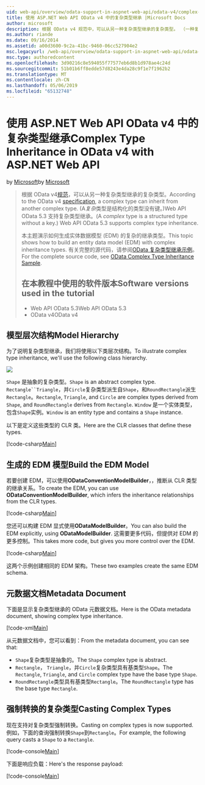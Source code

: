 ```yaml
---
uid: web-api/overview/odata-support-in-aspnet-web-api/odata-v4/complex-type-inheritance-in-odata-v4
title: 使用 ASP.NET Web API OData v4 中的复杂类型继承 |Microsoft Docs
author: microsoft
description: 根据 OData v4 规范中，可以从另一种复杂类型继承的复杂类型。 （一种复杂类型是结构化的类型没有键。）Web API...
ms.author: riande
ms.date: 09/16/2014
ms.assetid: a00d3600-9c2a-41bc-9460-06cc527904e2
msc.legacyurl: /web-api/overview/odata-support-in-aspnet-web-api/odata-v4/complex-type-inheritance-in-odata-v4
msc.type: authoredcontent
ms.openlocfilehash: 3d90216c8e594055f77577eb6d8b1d978ae4c24d
ms.sourcegitcommit: 51b01b6ff8edde57d8243e4da28c9f1e7f1962b2
ms.translationtype: MT
ms.contentlocale: zh-CN
ms.lasthandoff: 05/06/2019
ms.locfileid: "65132748"
---
```

# <a name="complex-type-inheritance-in-odata-v4-with-aspnet-web-api"></a><span data-ttu-id="75bc9-104">使用 ASP.NET Web API OData v4 中的复杂类型继承</span><span class="sxs-lookup"><span data-stu-id="75bc9-104">Complex Type Inheritance in OData v4 with ASP.NET Web API</span></span>

<span data-ttu-id="75bc9-105">by [Microsoft](https://github.com/microsoft)</span><span class="sxs-lookup"><span data-stu-id="75bc9-105">by [Microsoft](https://github.com/microsoft)</span></span>

> <span data-ttu-id="75bc9-106">根据 OData v4[规范](http://www.odata.org/documentation/odata-version-4-0/)，可以从另一种复杂类型继承的复杂类型。</span><span class="sxs-lookup"><span data-stu-id="75bc9-106">According to the OData v4 [specification](http://www.odata.org/documentation/odata-version-4-0/), a complex type can inherit from another complex type.</span></span> <span data-ttu-id="75bc9-107">(A*复杂*类型是结构化的类型没有键。)Web API OData 5.3 支持复杂类型继承。</span><span class="sxs-lookup"><span data-stu-id="75bc9-107">(A *complex* type is a structured type without a key.) Web API OData 5.3 supports complex type inheritance.</span></span>
> 
> <span data-ttu-id="75bc9-108">本主题演示如何生成实体数据模型 (EDM) 的复杂的继承类型。</span><span class="sxs-lookup"><span data-stu-id="75bc9-108">This topic shows how to build an entity data model (EDM) with complex inheritance types.</span></span> <span data-ttu-id="75bc9-109">有关完整的源代码，请参阅[OData 复杂类型继承示例](http://aspnet.codeplex.com/sourcecontrol/latest#Samples/WebApi/OData/v4/ODataComplexTypeInheritanceSample/ReadMe.txt)。</span><span class="sxs-lookup"><span data-stu-id="75bc9-109">For the complete source code, see [OData Complex Type Inheritance Sample](http://aspnet.codeplex.com/sourcecontrol/latest#Samples/WebApi/OData/v4/ODataComplexTypeInheritanceSample/ReadMe.txt).</span></span>
> 
> ## <a name="software-versions-used-in-the-tutorial"></a><span data-ttu-id="75bc9-110">在本教程中使用的软件版本</span><span class="sxs-lookup"><span data-stu-id="75bc9-110">Software versions used in the tutorial</span></span>
> 
> 
> - <span data-ttu-id="75bc9-111">Web API OData 5.3</span><span class="sxs-lookup"><span data-stu-id="75bc9-111">Web API OData 5.3</span></span>
> - <span data-ttu-id="75bc9-112">OData v4</span><span class="sxs-lookup"><span data-stu-id="75bc9-112">OData v4</span></span>

## <a name="model-hierarchy"></a><span data-ttu-id="75bc9-113">模型层次结构</span><span class="sxs-lookup"><span data-stu-id="75bc9-113">Model Hierarchy</span></span>

<span data-ttu-id="75bc9-114">为了说明复杂类型继承，我们将使用以下类层次结构。</span><span class="sxs-lookup"><span data-stu-id="75bc9-114">To illustrate complex type inheritance, we'll use the following class hierarchy.</span></span>

![](complex-type-inheritance-in-odata-v4/_static/image1.png)

<span data-ttu-id="75bc9-115">`Shape` 是抽象的复杂类型。</span><span class="sxs-lookup"><span data-stu-id="75bc9-115">`Shape` is an abstract complex type.</span></span> <span data-ttu-id="75bc9-116">`Rectangle``Triangle`，并`Circle`复杂类型派生自`Shape`，和`RoundRectangle`派生`Rectangle`。</span><span class="sxs-lookup"><span data-stu-id="75bc9-116">`Rectangle`, `Triangle`, and `Circle` are complex types derived from `Shape`, and `RoundRectangle` derives from `Rectangle`.</span></span> <span data-ttu-id="75bc9-117">`Window` 是一个实体类型，包含`Shape`实例。</span><span class="sxs-lookup"><span data-stu-id="75bc9-117">`Window` is an entity type and contains a `Shape` instance.</span></span>

<span data-ttu-id="75bc9-118">以下是定义这些类型的 CLR 类。</span><span class="sxs-lookup"><span data-stu-id="75bc9-118">Here are the CLR classes that define these types.</span></span>

[!code-csharp[Main](complex-type-inheritance-in-odata-v4/samples/sample1.cs)]

## <a name="build-the-edm-model"></a><span data-ttu-id="75bc9-119">生成的 EDM 模型</span><span class="sxs-lookup"><span data-stu-id="75bc9-119">Build the EDM Model</span></span>

<span data-ttu-id="75bc9-120">若要创建 EDM，可以使用**ODataConventionModelBuilder**，，推断从 CLR 类型的继承关系。</span><span class="sxs-lookup"><span data-stu-id="75bc9-120">To create the EDM, you can use **ODataConventionModelBuilder**, which infers the inheritance relationships from the CLR types.</span></span>

[!code-csharp[Main](complex-type-inheritance-in-odata-v4/samples/sample2.cs)]

<span data-ttu-id="75bc9-121">您还可以构建 EDM 显式使用**ODataModelBuilder**。</span><span class="sxs-lookup"><span data-stu-id="75bc9-121">You can also build the EDM explicitly, using **ODataModelBuilder**.</span></span> <span data-ttu-id="75bc9-122">这需要更多代码，但提供对 EDM 的更多控制。</span><span class="sxs-lookup"><span data-stu-id="75bc9-122">This takes more code, but gives you more control over the EDM.</span></span>

[!code-csharp[Main](complex-type-inheritance-in-odata-v4/samples/sample3.cs)]

<span data-ttu-id="75bc9-123">这两个示例创建相同的 EDM 架构。</span><span class="sxs-lookup"><span data-stu-id="75bc9-123">These two examples create the same EDM schema.</span></span>

## <a name="metadata-document"></a><span data-ttu-id="75bc9-124">元数据文档</span><span class="sxs-lookup"><span data-stu-id="75bc9-124">Metadata Document</span></span>

<span data-ttu-id="75bc9-125">下面是显示复杂类型继承的 OData 元数据文档。</span><span class="sxs-lookup"><span data-stu-id="75bc9-125">Here is the OData metadata document, showing complex type inheritance.</span></span>

[!code-xml[Main](complex-type-inheritance-in-odata-v4/samples/sample4.xml?highlight=13,17,25,30)]

<span data-ttu-id="75bc9-126">从元数据文档中，您可以看到：</span><span class="sxs-lookup"><span data-stu-id="75bc9-126">From the metadata document, you can see that:</span></span>

- <span data-ttu-id="75bc9-127">`Shape`复杂类型是抽象的。</span><span class="sxs-lookup"><span data-stu-id="75bc9-127">The `Shape` complex type is abstract.</span></span>
- <span data-ttu-id="75bc9-128">`Rectangle`， `Triangle`，并`Circle`复杂类型具有基类型`Shape`。</span><span class="sxs-lookup"><span data-stu-id="75bc9-128">The `Rectangle`, `Triangle`, and `Circle` complex type have the base type `Shape`.</span></span>
- <span data-ttu-id="75bc9-129">`RoundRectangle`类型具有基类型`Rectangle`。</span><span class="sxs-lookup"><span data-stu-id="75bc9-129">The `RoundRectangle` type has the base type `Rectangle`.</span></span>

## <a name="casting-complex-types"></a><span data-ttu-id="75bc9-130">强制转换的复杂类型</span><span class="sxs-lookup"><span data-stu-id="75bc9-130">Casting Complex Types</span></span>

<span data-ttu-id="75bc9-131">现在支持对复杂类型强制转换。</span><span class="sxs-lookup"><span data-stu-id="75bc9-131">Casting on complex types is now supported.</span></span> <span data-ttu-id="75bc9-132">例如，下面的查询强制转换`Shape`到`Rectangle`。</span><span class="sxs-lookup"><span data-stu-id="75bc9-132">For example, the following query casts a `Shape` to a `Rectangle`.</span></span>

[!code-console[Main](complex-type-inheritance-in-odata-v4/samples/sample5.cmd)]

<span data-ttu-id="75bc9-133">下面是响应负载：</span><span class="sxs-lookup"><span data-stu-id="75bc9-133">Here's the response payload:</span></span>

[!code-console[Main](complex-type-inheritance-in-odata-v4/samples/sample6.cmd)]
